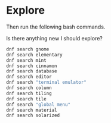 # Explore

Then run the following bash commands.

Is there anything new I should explore?

```bash
dnf search gnome
dnf search elementary
dnf search mint
dnf search cinnamon
dnf search database
dnf search editor
dnf search "terminal emulator"
dnf search column
dnf search tiling
dnf search tile
dnf search "global menu"
dnf search material
dnf search solarized
```

